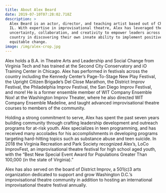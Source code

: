 ```yaml
---
title: About Alex Beard
date: 2019-07-10T07:28:02.718Z
description: >
  Alex Beard is an actor, director, and teaching artist based out of Chicago,
  IL. With expertise in improvisational theatre, Alex has leveraged the power
  uncertainty, collaboration, and creativity to empower leaders across the
  country in discovering their own innate ability to implement positive and
  equitable change. 
image: /img/alex-crop.jpg
---
```

Alex holds a B.A. in Theatre Arts and Leadership and Social Change from Virginia Tech and has trained at the Second City Conservatory and iO Training Center in Chicago. Alex has performed in festivals across the country including the Kennedy Center’s Page-To-Stage New Play Festival, the Upright Citizen Brigade’s Del Close Marathon, the District Improv Festival, the Philadelphia Improv Festival, the San Diego Improv Festival, and more! He is a former ensemble member of WIT Company Ensemble Nox! at the Washington Improv Theater, where he also directed WIT Company Ensemble Madeline, and taught advanced improvisational theatre courses to members of the community. 

Holding a strong commitment to serve, Alex has spent the past seven years building community through crafting leadership development and outreach programs for at-risk youth. Alex specializes in teen programming, and has received many accolades for his accomplishments in developing programs targeting hard-hitting topics such as substance abuse and teen suicide. In 2018 the Virginia Recreation and Park Society recognized Alex’s, LoCo ImprovFest, an improvisational theatre festival for high school aged youth, with the “Best New Special Event Award for Populations Greater Than 100,000 (in the state of Virginia).” 

Alex has also served on the board of District Improv, a 501(c)3 arts organization dedicated to support and grow Washington D.C.’s improvisational theatre community in addition to hosting an international improvisational theatre festival annually.
